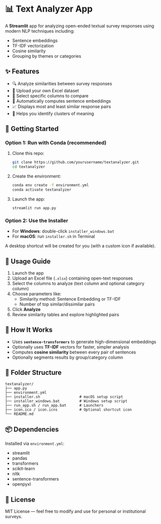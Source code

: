 # 📊 Text Analyzer App

A **Streamlit** app for analyzing open-ended textual survey responses using modern NLP techniques including:
- Sentence embeddings
- TF-IDF vectorization
- Cosine similarity
- Grouping by themes or categories

## ✨ Features

- 🔍 Analyze similarities between survey responses
- 📁 Upload your own Excel dataset
- 📌 Select specific columns to compare
- 🧠 Automatically computes sentence embeddings
- 📈 Displays most and least similar response pairs
- 💬 Helps you identify clusters of meaning

## 🚀 Getting Started

### Option 1: Run with Conda (recommended)

1. Clone this repo:
   ```bash
   git clone https://github.com/yourusername/textanalyzer.git
   cd textanalyzer
   ```

2. Create the environment:
   ```bash
   conda env create -f environment.yml
   conda activate textanalyzer
   ```

3. Launch the app:
   ```bash
   streamlit run app.py
   ```

### Option 2: Use the Installer

- For **Windows**: double-click `installer_windows.bat`
- For **macOS**: run `installer.sh` in Terminal

A desktop shortcut will be created for you (with a custom icon if available).

## 🧾 Usage Guide

1. Launch the app
2. Upload an Excel file (`.xlsx`) containing open-text responses
3. Select the columns to analyze (text column and optional category column)
4. Choose parameters like:
   - Similarity method: Sentence Embedding or TF-IDF
   - Number of top similar/dissimilar pairs
5. Click **Analyze**
6. Review similarity tables and explore highlighted pairs

## 🧠 How It Works

- Uses **`sentence-transformers`** to generate high-dimensional embeddings
- Optionally uses **TF-IDF** vectors for faster, simpler analysis
- Computes **cosine similarity** between every pair of sentences
- Optionally segments results by group/category column

## 📂 Folder Structure

```
textanalyzer/
├── app.py
├── environment.yml
├── installer.sh                  # macOS setup script
├── installer_windows.bat         # Windows setup script
├── run_app.sh / run_app.bat      # Launchers
├── icon.ico / icon.icns          # Optional shortcut icon
└── README.md
```

## 📦 Dependencies

Installed via `environment.yml`:
- streamlit
- pandas
- transformers
- scikit-learn
- nltk
- sentence-transformers
- openpyxl

## 📃 License

MIT License — feel free to modify and use for personal or institutional surveys.
